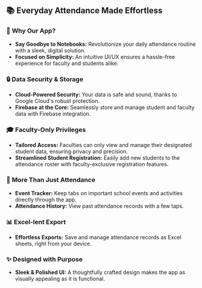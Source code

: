 

## 📚 Everyday Attendance Made Effortless

### 🎯 **Why Our App?**
- **Say Goodbye to Notebooks:** Revolutionize your daily attendance routine with a sleek, digital solution.
- **Focused on Simplicity:** An intuitive UI/UX ensures a hassle-free experience for faculty and students alike.

### 🔒 **Data Security & Storage**
- **Cloud-Powered Security:** Your data is safe and sound, thanks to Google Cloud's robust protection.
- **Firebase at the Core:** Seamlessly store and manage student and faculty data with Firebase integration.

### 🎓 **Faculty-Only Privileges**
- **Tailored Access:** Faculties can only view and manage their designated student data, ensuring privacy and precision.
- **Streamlined Student Registration:** Easily add new students to the attendance roster with faculty-exclusive registration features.

### 📅 **More Than Just Attendance**
- **Event Tracker:** Keep tabs on important school events and activities directly through the app.
- **Attendance History:** View past attendance records with a few taps.

### 📊 **Excel-lent Export**
- **Effortless Exports:** Save and manage attendance records as Excel sheets, right from your device.

### ✨ **Designed with Purpose**
- **Sleek & Polished UI:** A thoughtfully crafted design makes the app as visually appealing as it is functional.
